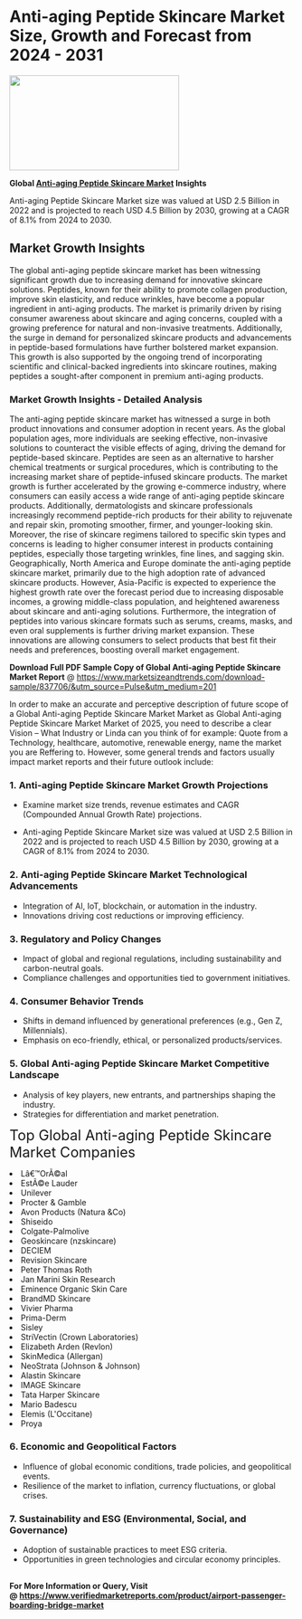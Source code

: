 <H1>Anti-aging Peptide Skincare Market Size, Growth and Forecast from 2024 - 2031</H1><img class="aligncenter size-medium wp-image-584254" src="https://thirdeyenews.in/wp-content/uploads/2024/09/Global-Market-Research-300x168.jpeg" alt="" width="300" height="168" /><p><strong>Global&nbsp;<a href="https://www.marketsizeandtrends.com/download-sample/837706/&amp;utm_source=Pulse&amp;utm_medium=201">Anti-aging Peptide Skincare Market</a> Insights</strong></p><p>Anti-aging Peptide Skincare Market size was valued at USD 2.5 Billion in 2022 and is projected to reach USD 4.5 Billion by 2030, growing at a CAGR of 8.1% from 2024 to 2030.</p><p><h2>Market Growth Insights</h2> The global anti-aging peptide skincare market has been witnessing significant growth due to increasing demand for innovative skincare solutions. Peptides, known for their ability to promote collagen production, improve skin elasticity, and reduce wrinkles, have become a popular ingredient in anti-aging products. The market is primarily driven by rising consumer awareness about skincare and aging concerns, coupled with a growing preference for natural and non-invasive treatments. Additionally, the surge in demand for personalized skincare products and advancements in peptide-based formulations have further bolstered market expansion. This growth is also supported by the ongoing trend of incorporating scientific and clinical-backed ingredients into skincare routines, making peptides a sought-after component in premium anti-aging products. <h3>Market Growth Insights - Detailed Analysis</h3> The anti-aging peptide skincare market has witnessed a surge in both product innovations and consumer adoption in recent years. As the global population ages, more individuals are seeking effective, non-invasive solutions to counteract the visible effects of aging, driving the demand for peptide-based skincare. Peptides are seen as an alternative to harsher chemical treatments or surgical procedures, which is contributing to the increasing market share of peptide-infused skincare products. The market growth is further accelerated by the growing e-commerce industry, where consumers can easily access a wide range of anti-aging peptide skincare products. Additionally, dermatologists and skincare professionals increasingly recommend peptide-rich products for their ability to rejuvenate and repair skin, promoting smoother, firmer, and younger-looking skin. Moreover, the rise of skincare regimens tailored to specific skin types and concerns is leading to higher consumer interest in products containing peptides, especially those targeting wrinkles, fine lines, and sagging skin. Geographically, North America and Europe dominate the anti-aging peptide skincare market, primarily due to the high adoption rate of advanced skincare products. However, Asia-Pacific is expected to experience the highest growth rate over the forecast period due to increasing disposable incomes, a growing middle-class population, and heightened awareness about skincare and anti-aging solutions. Furthermore, the integration of peptides into various skincare formats such as serums, creams, masks, and even oral supplements is further driving market expansion. These innovations are allowing consumers to select products that best fit their needs and preferences, boosting overall market engagement. </p><p><span class=""><strong>Download Full PDF Sample Copy of Global Anti-aging Peptide Skincare Market Report</strong> @ <a href="https://www.marketsizeandtrends.com/download-sample/837706/&amp;utm_source=Pulse&amp;utm_medium=201" target="_blank">https://www.marketsizeandtrends.com/download-sample/837706/&amp;utm_source=Pulse&amp;utm_medium=201</a></span></p><p>In order to make an accurate and perceptive description of future scope of a Global&nbsp;Anti-aging Peptide Skincare Market Market as Global&nbsp;Anti-aging Peptide Skincare Market Market of 2025, you need to describe a clear Vision &ndash; What Industry or Linda can you think of for example: Quote from a Technology, healthcare, automotive, renewable energy, name the market you are Reffering to. However, some general trends and factors usually impact market reports and their future outlook include:</p><h3>1.&nbsp;<strong>Anti-aging Peptide Skincare Market Growth Projections</strong></h3><ul><li>Examine market size trends, revenue estimates and CAGR (Compounded Annual Growth Rate) projections.</li><li><p>Anti-aging Peptide Skincare Market size was valued at USD 2.5 Billion in 2022 and is projected to reach USD 4.5 Billion by 2030, growing at a CAGR of 8.1% from 2024 to 2030.</p></li></ul><h3>2.&nbsp;<strong>Anti-aging Peptide Skincare Market Technological Advancements</strong></h3><ul><li>Integration of AI, IoT, blockchain, or automation in the industry.</li><li>Innovations driving cost reductions or improving efficiency.</li></ul><h3>3.&nbsp;<strong>Regulatory and Policy Changes</strong></h3><ul><li>Impact of global and regional regulations, including sustainability and carbon-neutral goals.</li><li>Compliance challenges and opportunities tied to government initiatives.</li></ul><h3>4.&nbsp;<strong>Consumer Behavior Trends</strong></h3><ul><li>Shifts in demand influenced by generational preferences (e.g., Gen Z, Millennials).</li><li>Emphasis on eco-friendly, ethical, or personalized products/services.</li></ul><h3>5.&nbsp;<strong>Global Anti-aging Peptide Skincare Market Competitive Landscape</strong></h3><ul><li>Analysis of key players, new entrants, and partnerships shaping the industry.</li><li>Strategies for differentiation and market penetration.</li></ul><p data-pm-slice="1 1 []"><span style="color: inherit; font-family: inherit; font-size: 25px;">Top Global Anti-aging Peptide Skincare Market Companies</span></p><div class="" data-test-id=""><p><li>Lâ€™OrÃ©al</li><li> EstÃ©e Lauder</li><li> Unilever</li><li> Procter & Gamble</li><li> Avon Products (Natura &Co)</li><li> Shiseido</li><li> Colgate-Palmolive</li><li> Geoskincare (nzskincare)</li><li> DECIEM</li><li> Revision Skincare</li><li> Peter Thomas Roth</li><li> Jan Marini Skin Research</li><li> Eminence Organic Skin Care</li><li> BrandMD Skincare</li><li> Vivier Pharma</li><li> Prima-Derm</li><li> Sisley</li><li> StriVectin (Crown Laboratories)</li><li> Elizabeth Arden (Revlon)</li><li> SkinMedica (Allergan)</li><li> NeoStrata (Johnson & Johnson)</li><li> Alastin Skincare</li><li> IMAGE Skincare</li><li> Tata Harper Skincare</li><li> Mario Badescu</li><li> Elemis (L'Occitane)</li><li> Proya</li></p></div><h3>6.&nbsp;<strong>Economic and Geopolitical Factors</strong></h3><ul><li>Influence of global economic conditions, trade policies, and geopolitical events.</li><li>Resilience of the market to inflation, currency fluctuations, or global crises.</li></ul><h3>7.&nbsp;<strong>Sustainability and ESG (Environmental, Social, and Governance)</strong></h3><ul><li>Adoption of sustainable practices to meet ESG criteria.</li><li>Opportunities in green technologies and circular economy principles.</li></ul><h2><strong style="font-size: 14px;">For More Information or Query, Visit @&nbsp;</strong><a style="background-color: #ffffff; font-size: 14px;" href="https://www.marketsizeandtrends.com/report/anti-aging-peptide-skincare-market/" target="_blank">https://www.verifiedmarketreports.com/product/airport-passenger-boarding-bridge-market</a></h2>
